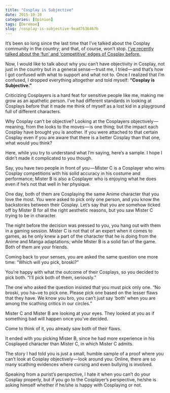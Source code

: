 ```yaml
---
title: "Cosplay is Subjective"
date: 2015-10-10
categories: [Opinion]
tags: [Deremoe]
slug: /cosplay-is-subjective-9ead7636467b
---
```


It’s been so long since the last time that I’ve talked about the Cosplay community in the country; and that, of course, won’t stop. [I’ve recently talked about the ‘fun’ and ‘competitive’ edges of Cosplay before.](/on-cosplay-the-fun-edge-and-the-competitive-edge-7b9acaa7c745)

Now, I would like to talk about why you can’t have objectivity in Cosplay, not just in the country but in a general sense — trust me, I tried — and that’s how I got confused with what to support and what not to. Once I realized that I’m confused, I dropped everything altogether and told myself: **“Cosplay is Subjective.”**

Criticizing Cosplayers is a hard feat for sensitive people like me, making me grow as an apathetic person. I’ve had different standards in looking at Cosplays before that it made me think of myself as a lost kid in a playground full of different characters.

Why Cosplay can’t be objective? Looking at the Cosplayers objectively — meaning, from the looks to the moves — is one thing; but the impact each Cosplay have brought you is another. If you were attached to that certain Cosplay even if you are aware that there is a better Cosplay than that one, what would you think?

Here, while you try to understand what I’m saying, here’s a sample. I hope I didn’t made it complicated to you though.

Say, you have two people in front of you — Mister C is a Cosplayer who wins Cosplay competitions with his solid accuracy in his costume and performance; Mister B is also a Cosplayer who is enjoying what he does even if he’s not that well in her physique.

One day, both of them are Cosplaying the same Anime character that you love the most. You were asked to pick only one person, and you know the backstories between their Cosplay. Let’s say that you are somehow ticked off by Mister B for all the right aesthetic reasons, but you saw Mister C trying to be in character.

The night before the decision was pressed to you, you hang out with them in a gaming session. Mister C is not that of an expert when it comes to games, as he only knew a part of the character that he is doing from the Anime and Manga adaptations; while Mister B is a solid fan of the game. Both of them are your friends.

Coming back to your senses, you are asked the same question one more time: “Which will you pick, broski?”

You’re happy with what the outcome of their Cosplays, so you decided to pick both. “I’ll pick both of them, seriously.”

The one who asked the question insisted that you must pick only one. “No broski, you ha~ve to pick one. Please pick one based on the lesser flaws that they have. We know you bro, you can’t just say ‘both’ when you are among the scathing critics in our circles.”

Mister C and Mister B are looking at your eyes. They looked at you as if something bad will happen once you’ve decided.

Come to think of it, you already saw both of their flaws.

It ended with you picking Mister B, since he had more experience in his Cosplayed character than Mister C, in which Mister C admits.

The story I had told you is just a small, humble sample of a proof where you can’t look at Cosplay objectively — look around you: Online, there are so many scathing evidences where cursing and even bullying is involved.

Speaking from a purist’s perspective, I hate it when you can’t do your Cosplay properly, but if you go to the Cosplayer’s perspective, he/she is asking himself whether if he/she is happy with Cosplaying or not.